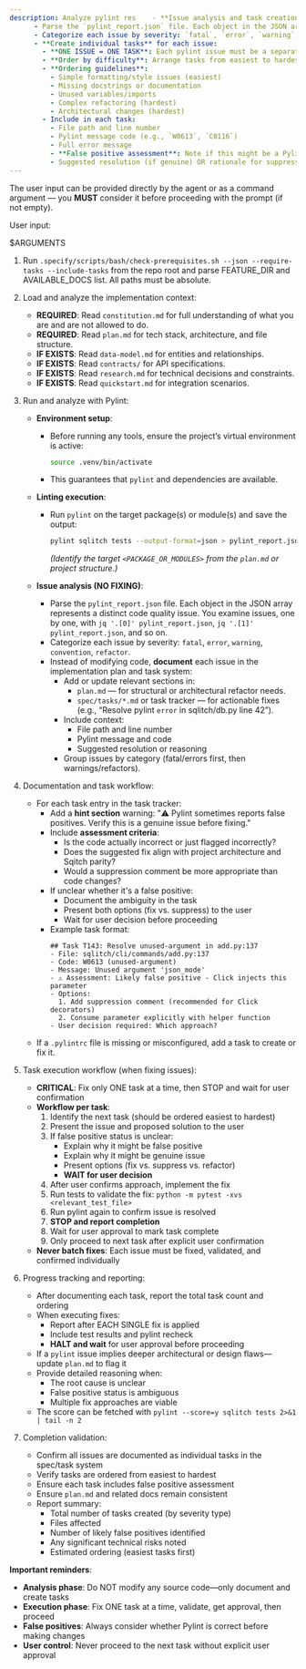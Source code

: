 ```yaml
---
description: Analyze pylint res    - **Issue analysis and task creation (NO FIXING)**:
      - Parse the `pylint_report.json` file. Each object in the JSON array represents a distinct code quality issue.
      - Categorize each issue by severity: `fatal`, `error`, `warning`, `convention`, `refactor`.
      - **Create individual tasks** for each issue:
        - **ONE ISSUE = ONE TASK**: Each pylint issue must be a separate task entry
        - **Order by difficulty**: Arrange tasks from easiest to hardest within each severity level
        - **Ordering guidelines**:
          - Simple formatting/style issues (easiest)
          - Missing docstrings or documentation
          - Unused variables/imports
          - Complex refactoring (hardest)
          - Architectural changes (hardest)
        - Include in each task:
          - File path and line number
          - Pylint message code (e.g., `W0613`, `C0116`)
          - Full error message
          - **False positive assessment**: Note if this might be a Pylint false positive
          - Suggested resolution (if genuine) OR rationale for suppression (if false positive)fy issues, and update the plan/spec/tasks to ensure they are tracked for later resolution (DO NOT modify code)
---
```


The user input can be provided directly by the agent or as a command argument — you **MUST** consider it before proceeding with the prompt (if not empty).

User input:

$ARGUMENTS

1. Run `.specify/scripts/bash/check-prerequisites.sh --json --require-tasks --include-tasks` from the repo root and parse FEATURE_DIR and AVAILABLE_DOCS list. All paths must be absolute.

2. Load and analyze the implementation context:
    - **REQUIRED**: Read `constitution.md` for full understanding of what you are and are not allowed to do.
    - **REQUIRED**: Read `plan.md` for tech stack, architecture, and file structure.
    - **IF EXISTS**: Read `data-model.md` for entities and relationships.
    - **IF EXISTS**: Read `contracts/` for API specifications.
    - **IF EXISTS**: Read `research.md` for technical decisions and constraints.
    - **IF EXISTS**: Read `quickstart.md` for integration scenarios.

3. Run and analyze with Pylint:
    - **Environment setup**:
      - Before running any tools, ensure the project’s virtual environment is active:
        ```bash
        source .venv/bin/activate
        ```
      - This guarantees that `pylint` and dependencies are available.

    - **Linting execution**:
      - Run `pylint` on the target package(s) or module(s) and save the output:
        ```bash
        pylint sqlitch tests --output-format=json > pylint_report.json
        ```
        *(Identify the target `<PACKAGE_OR_MODULES>` from the `plan.md` or project structure.)*

    - **Issue analysis (NO FIXING)**:
      - Parse the `pylint_report.json` file. Each object in the JSON array represents a distinct code quality issue. You examine issues, one by one, with `jq '.[0]' pylint_report.json`, `jq '.[1]' pylint_report.json`, and so on.
      - Categorize each issue by severity: `fatal`, `error`, `warning`, `convention`, `refactor`.
      - Instead of modifying code, **document** each issue in the implementation plan and task system:
        - Add or update relevant sections in:
          - `plan.md` — for structural or architectural refactor needs.
          - `spec/tasks/*.md` or task tracker — for actionable fixes (e.g., “Resolve pylint `error` in sqlitch/db.py line 42”).
        - Include context:
          - File path and line number
          - Pylint message and code
          - Suggested resolution or reasoning
        - Group issues by category (fatal/errors first, then warnings/refactors).

4. Documentation and task workflow:
    - For each task entry in the task tracker:
      - Add a **hint section** warning: "⚠️ Pylint sometimes reports false positives. Verify this is a genuine issue before fixing."
      - Include **assessment criteria**:
        - Is the code actually incorrect or just flagged incorrectly?
        - Does the suggested fix align with project architecture and Sqitch parity?
        - Would a suppression comment be more appropriate than code changes?
      - If unclear whether it's a false positive:
        - Document the ambiguity in the task
        - Present both options (fix vs. suppress) to the user
        - Wait for user decision before proceeding
      - Example task format:
        ```
        ## Task T143: Resolve unused-argument in add.py:137
        - File: sqlitch/cli/commands/add.py:137
        - Code: W0613 (unused-argument)
        - Message: Unused argument 'json_mode'
        - ⚠️ Assessment: Likely false positive - Click injects this parameter
        - Options:
          1. Add suppression comment (recommended for Click decorators)
          2. Consume parameter explicitly with helper function
        - User decision required: Which approach?
        ```
    - If a `.pylintrc` file is missing or misconfigured, add a task to create or fix it.

5. Task execution workflow (when fixing issues):
    - **CRITICAL**: Fix only ONE task at a time, then STOP and wait for user confirmation
    - **Workflow per task**:
      1. Identify the next task (should be ordered easiest to hardest)
      2. Present the issue and proposed solution to the user
      3. If false positive status is unclear:
         - Explain why it might be false positive
         - Explain why it might be genuine issue
         - Present options (fix vs. suppress vs. refactor)
         - **WAIT for user decision**
      4. After user confirms approach, implement the fix
      5. Run tests to validate the fix: `python -m pytest -xvs <relevant_test_file>`
      6. Run pylint again to confirm issue is resolved
      7. **STOP and report completion**
      8. Wait for user approval to mark task complete
      9. Only proceed to next task after explicit user confirmation
    - **Never batch fixes**: Each issue must be fixed, validated, and confirmed individually

6. Progress tracking and reporting:
    - After documenting each task, report the total task count and ordering
    - When executing fixes:
      - Report after EACH SINGLE fix is applied
      - Include test results and pylint recheck
      - **HALT and wait** for user approval before proceeding
    - If a `pylint` issue implies deeper architectural or design flaws—update `plan.md` to flag it
    - Provide detailed reasoning when:
      - The root cause is unclear
      - False positive status is ambiguous
      - Multiple fix approaches are viable
    - The score can be fetched with `pylint --score=y sqlitch tests 2>&1 | tail -n 2`

7. Completion validation:
    - Confirm all issues are documented as individual tasks in the spec/task system
    - Verify tasks are ordered from easiest to hardest
    - Ensure each task includes false positive assessment
    - Ensure `plan.md` and related docs remain consistent
    - Report summary:
      - Total number of tasks created (by severity type)
      - Files affected
      - Number of likely false positives identified
      - Any significant technical risks noted
      - Estimated ordering (easiest tasks first)

**Important reminders**:
- **Analysis phase**: Do NOT modify any source code—only document and create tasks
- **Execution phase**: Fix ONE task at a time, validate, get approval, then proceed
- **False positives**: Always consider whether Pylint is correct before making changes
- **User control**: Never proceed to the next task without explicit user approval
